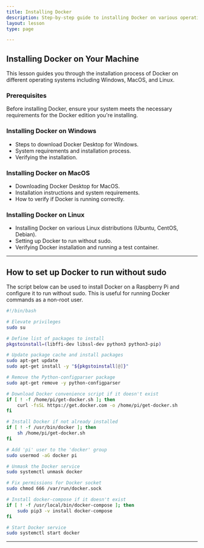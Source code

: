 ```yaml
---
title: Installing Docker
description: Step-by-step guide to installing Docker on various operating systems.
layout: lesson
type: page

---
```


## Installing Docker on Your Machine

This lesson guides you through the installation process of Docker on different operating systems including Windows, MacOS, and Linux.

### Prerequisites

Before installing Docker, ensure your system meets the necessary requirements for the Docker edition you're installing.

### Installing Docker on Windows

- Steps to download Docker Desktop for Windows.
- System requirements and installation process.
- Verifying the installation.

### Installing Docker on MacOS

- Downloading Docker Desktop for MacOS.
- Installation instructions and system requirements.
- How to verify if Docker is running correctly.

### Installing Docker on Linux

- Installing Docker on various Linux distributions (Ubuntu, CentOS, Debian).
- Setting up Docker to run without sudo.
- Verifying Docker installation and running a test container.

---

## How to set up Docker to run without sudo

The script below can be used to install Docker on a Raspberry Pi and configure it to run without sudo. This is useful for running Docker commands as a non-root user.

```bash
#!/bin/bash

# Elevate privileges
sudo su

# Define list of packages to install
pkgstoinstall=(libffi-dev libssl-dev python3 python3-pip)

# Update package cache and install packages
sudo apt-get update
sudo apt-get install -y "${pkgstoinstall[@]}"

# Remove the Python-configparser package
sudo apt-get remove -y python-configparser

# Download Docker convenience script if it doesn't exist
if [ ! -f /home/pi/get-docker.sh ]; then
    curl -fsSL https://get.docker.com -o /home/pi/get-docker.sh
fi

# Install Docker if not already installed
if [ ! -f /usr/bin/docker ]; then
    sh /home/pi/get-docker.sh
fi

# Add 'pi' user to the 'docker' group
sudo usermod -aG docker pi

# Unmask the Docker service
sudo systemctl unmask docker

# Fix permissions for Docker socket
sudo chmod 666 /var/run/docker.sock

# Install docker-compose if it doesn't exist
if [ ! -f /usr/local/bin/docker-compose ]; then
    sudo pip3 -v install docker-compose
fi

# Start Docker service
sudo systemctl start docker

```

---
